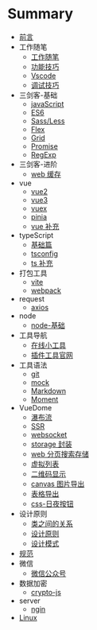 <!--
 * @Author: xiangzhenxing
 * @Date: 2023-08-31 15:26:24
 * @LastEditors: xiangzhenxing
 * @LastEditTime: 2023-09-26 14:30:30
 * @Description:
-->

# Summary

-   [前言](README.md)
-   工作随笔
    -   [工作随笔](工作随笔/工作随笔.md)
    -   [功能技巧](工作随笔/功能技巧.md)
    -   [Vscode](工作随笔/Vscode.md)
    -   [调试技巧](工作随笔/test.md)
-   三剑客-基础
    -   [javaScript](三剑客-基础/javaScript.md)
    -   [ES6](三剑客-基础/ES6.md)
    -   [Sass/Less](三剑客-基础/Sass'Less.md)
    -   [Flex](三剑客-基础/Flex.md)
    -   [Grid](三剑客-基础/Grid.md)
    -   [Promise](三剑客-基础/Promise.md)
    -   [RegExp](三剑客-基础/RegExp.md)
-   三剑客-进阶
    -   [web 缓存](三剑客-进阶/web缓存.md)
-   vue
    -   [vue2](vue/vue2.md)
    -   [vue3](vue/vue3.md)
    -   [vuex](vue/vuex.md)
    -   [pinia](vue/pinia.md)
    -   [vue 补充](vue/vue补充.md)
-   typeScript
    -   [基础篇](TypeScript/基础篇.md)
    -   [tsconfig](TypeScript/tsconfig.md)
    -   [ts 补充](TypeScript/ts补充.md)
-   打包工具
    -   [vite](打包工具/vite.md)
    -   [webpack](打包工具/webpack.md)
-   request
    -   [axios](request/axios.md)
-   node
    -   [node-基础](node/node基础.md)
-   工具导航
    -   [在线小工具](工具导航/在线小工具.md)
    -   [插件工具官网](工具导航/插件工具官网.md)
-   工具语法
    -   [git](工具语法/git.md)
    -   [mock](工具语法/mockjs.md)
    -   [Markdown](工具语法/Markdown.md)
    -   [Moment](工具语法/Moment.md)
-   VueDome
    -   [瀑布流](vueDemo/瀑布流.md)
    -   [SSR](vueDemo/SSR.md)
    -   [websocket](vueDemo/websocket.md)
    -   [storage 封装](vueDemo/storage封装.md)
    -   [web 分页搜索存储](vueDemo/web分页搜索存储.md)
    -   [虚拟列表](vueDemo/虚拟列表.md)
    -   [二维码显示](vueDemo/二维码显示.md)
    -   [canvas 图片导出](vueDemo/canvas图片导出.md)
    -   [表格导出](vueDemo/表格导出.md)
    -   [css-日夜按钮](vueDemo/css-日夜按钮.md)
-   设计原则
    -   [类之间的关系](设计原则/类之间的关系.md)
    -   [设计原则](设计原则/设计原则.md)
    -   [设计模式](设计原则/设计模式.md)
-   [规范](规范/规范.md)
-   微信
    -   [微信公众号](WX/微信公众号.md)
-   数据加密
    -   [crypto-js](数据加密/crypto-js.md)
-   server
    -   [ngin](server/ngin.md)
-   [Linux](Linux/Linux.md)
